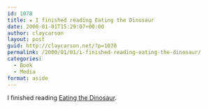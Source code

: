 ```yaml
---
id: 1078
title: ★ I finished reading Eating the Dinosaur
date: 2000-01-01T15:29:07+00:00
author: claycarson
layout: post
guid: http://claycarson.net/?p=1078
permalink: /2000/01/01/i-finished-reading-eating-the-dinosaur/
categories:
  - Book
  - Media
format: aside
---
```

I finished reading [Eating the Dinosaur](http://amazon.com/exec/obidos/ASIN/1416544208/claycarson0c-20).
